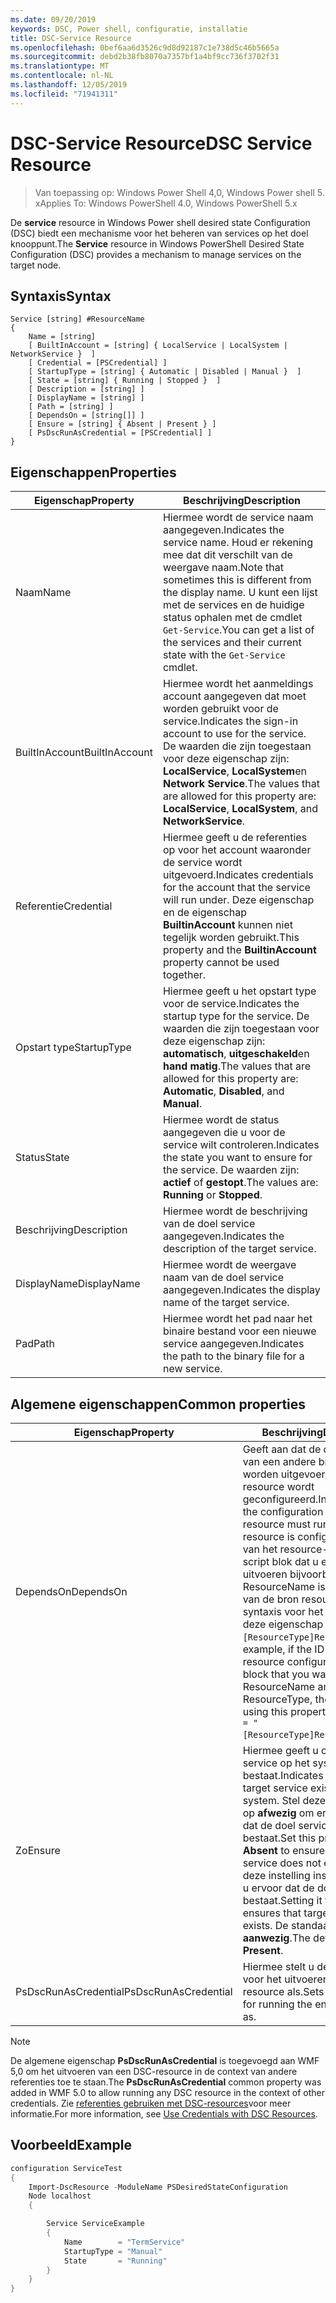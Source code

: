 ```yaml
---
ms.date: 09/20/2019
keywords: DSC, Power shell, configuratie, installatie
title: DSC-Service Resource
ms.openlocfilehash: 0bef6aa6d3526c9d8d92187c1e738d5c46b5665a
ms.sourcegitcommit: debd2b38fb8070a7357bf1a4bf9cc736f3702f31
ms.translationtype: MT
ms.contentlocale: nl-NL
ms.lasthandoff: 12/05/2019
ms.locfileid: "71941311"
---
```

# <a name="dsc-service-resource"></a><span data-ttu-id="cdaa9-103">DSC-Service Resource</span><span class="sxs-lookup"><span data-stu-id="cdaa9-103">DSC Service Resource</span></span>

> <span data-ttu-id="cdaa9-104">Van toepassing op: Windows Power Shell 4,0, Windows Power shell 5. x</span><span class="sxs-lookup"><span data-stu-id="cdaa9-104">Applies To: Windows PowerShell 4.0, Windows PowerShell 5.x</span></span>

<span data-ttu-id="cdaa9-105">De **service** resource in Windows Power shell desired state Configuration (DSC) biedt een mechanisme voor het beheren van services op het doel knooppunt.</span><span class="sxs-lookup"><span data-stu-id="cdaa9-105">The **Service** resource in Windows PowerShell Desired State Configuration (DSC) provides a mechanism to manage services on the target node.</span></span>

## <a name="syntax"></a><span data-ttu-id="cdaa9-106">Syntaxis</span><span class="sxs-lookup"><span data-stu-id="cdaa9-106">Syntax</span></span>

```Syntax
Service [string] #ResourceName
{
    Name = [string]
    [ BuiltInAccount = [string] { LocalService | LocalSystem | NetworkService }  ]
    [ Credential = [PSCredential] ]
    [ StartupType = [string] { Automatic | Disabled | Manual }  ]
    [ State = [string] { Running | Stopped }  ]
    [ Description = [string] ]
    [ DisplayName = [string] ]
    [ Path = [string] ]
    [ DependsOn = [string[]] ]
    [ Ensure = [string] { Absent | Present } ]
    [ PsDscRunAsCredential = [PSCredential] ]
}
```

## <a name="properties"></a><span data-ttu-id="cdaa9-107">Eigenschappen</span><span class="sxs-lookup"><span data-stu-id="cdaa9-107">Properties</span></span>

|<span data-ttu-id="cdaa9-108">Eigenschap</span><span class="sxs-lookup"><span data-stu-id="cdaa9-108">Property</span></span> |<span data-ttu-id="cdaa9-109">Beschrijving</span><span class="sxs-lookup"><span data-stu-id="cdaa9-109">Description</span></span> |
|---|---|
|<span data-ttu-id="cdaa9-110">Naam</span><span class="sxs-lookup"><span data-stu-id="cdaa9-110">Name</span></span> |<span data-ttu-id="cdaa9-111">Hiermee wordt de service naam aangegeven.</span><span class="sxs-lookup"><span data-stu-id="cdaa9-111">Indicates the service name.</span></span> <span data-ttu-id="cdaa9-112">Houd er rekening mee dat dit verschilt van de weergave naam.</span><span class="sxs-lookup"><span data-stu-id="cdaa9-112">Note that sometimes this is different from the display name.</span></span> <span data-ttu-id="cdaa9-113">U kunt een lijst met de services en de huidige status ophalen met de cmdlet `Get-Service`.</span><span class="sxs-lookup"><span data-stu-id="cdaa9-113">You can get a list of the services and their current state with the `Get-Service` cmdlet.</span></span> |
|<span data-ttu-id="cdaa9-114">BuiltInAccount</span><span class="sxs-lookup"><span data-stu-id="cdaa9-114">BuiltInAccount</span></span> |<span data-ttu-id="cdaa9-115">Hiermee wordt het aanmeldings account aangegeven dat moet worden gebruikt voor de service.</span><span class="sxs-lookup"><span data-stu-id="cdaa9-115">Indicates the sign-in account to use for the service.</span></span> <span data-ttu-id="cdaa9-116">De waarden die zijn toegestaan voor deze eigenschap zijn: **LocalService**, **LocalSystem**en **Network Service**.</span><span class="sxs-lookup"><span data-stu-id="cdaa9-116">The values that are allowed for this property are: **LocalService**, **LocalSystem**, and **NetworkService**.</span></span> |
|<span data-ttu-id="cdaa9-117">Referentie</span><span class="sxs-lookup"><span data-stu-id="cdaa9-117">Credential</span></span> |<span data-ttu-id="cdaa9-118">Hiermee geeft u de referenties op voor het account waaronder de service wordt uitgevoerd.</span><span class="sxs-lookup"><span data-stu-id="cdaa9-118">Indicates credentials for the account that the service will run under.</span></span> <span data-ttu-id="cdaa9-119">Deze eigenschap en de eigenschap **BuiltinAccount** kunnen niet tegelijk worden gebruikt.</span><span class="sxs-lookup"><span data-stu-id="cdaa9-119">This property and the **BuiltinAccount** property cannot be used together.</span></span> |
|<span data-ttu-id="cdaa9-120">Opstart type</span><span class="sxs-lookup"><span data-stu-id="cdaa9-120">StartupType</span></span> |<span data-ttu-id="cdaa9-121">Hiermee geeft u het opstart type voor de service.</span><span class="sxs-lookup"><span data-stu-id="cdaa9-121">Indicates the startup type for the service.</span></span> <span data-ttu-id="cdaa9-122">De waarden die zijn toegestaan voor deze eigenschap zijn: **automatisch**, **uitgeschakeld**en **hand matig**.</span><span class="sxs-lookup"><span data-stu-id="cdaa9-122">The values that are allowed for this property are: **Automatic**, **Disabled**, and **Manual**.</span></span> |
|<span data-ttu-id="cdaa9-123">Status</span><span class="sxs-lookup"><span data-stu-id="cdaa9-123">State</span></span> |<span data-ttu-id="cdaa9-124">Hiermee wordt de status aangegeven die u voor de service wilt controleren.</span><span class="sxs-lookup"><span data-stu-id="cdaa9-124">Indicates the state you want to ensure for the service.</span></span> <span data-ttu-id="cdaa9-125">De waarden zijn: **actief** of **gestopt**.</span><span class="sxs-lookup"><span data-stu-id="cdaa9-125">The values are: **Running** or **Stopped**.</span></span> |
|<span data-ttu-id="cdaa9-126">Beschrijving</span><span class="sxs-lookup"><span data-stu-id="cdaa9-126">Description</span></span> |<span data-ttu-id="cdaa9-127">Hiermee wordt de beschrijving van de doel service aangegeven.</span><span class="sxs-lookup"><span data-stu-id="cdaa9-127">Indicates the description of the target service.</span></span> |
|<span data-ttu-id="cdaa9-128">DisplayName</span><span class="sxs-lookup"><span data-stu-id="cdaa9-128">DisplayName</span></span> |<span data-ttu-id="cdaa9-129">Hiermee wordt de weergave naam van de doel service aangegeven.</span><span class="sxs-lookup"><span data-stu-id="cdaa9-129">Indicates the display name of the target service.</span></span> |
|<span data-ttu-id="cdaa9-130">Pad</span><span class="sxs-lookup"><span data-stu-id="cdaa9-130">Path</span></span> |<span data-ttu-id="cdaa9-131">Hiermee wordt het pad naar het binaire bestand voor een nieuwe service aangegeven.</span><span class="sxs-lookup"><span data-stu-id="cdaa9-131">Indicates the path to the binary file for a new service.</span></span> |

## <a name="common-properties"></a><span data-ttu-id="cdaa9-132">Algemene eigenschappen</span><span class="sxs-lookup"><span data-stu-id="cdaa9-132">Common properties</span></span>

|<span data-ttu-id="cdaa9-133">Eigenschap</span><span class="sxs-lookup"><span data-stu-id="cdaa9-133">Property</span></span> |<span data-ttu-id="cdaa9-134">Beschrijving</span><span class="sxs-lookup"><span data-stu-id="cdaa9-134">Description</span></span> |
|---|---|
|<span data-ttu-id="cdaa9-135">DependsOn</span><span class="sxs-lookup"><span data-stu-id="cdaa9-135">DependsOn</span></span> |<span data-ttu-id="cdaa9-136">Geeft aan dat de configuratie van een andere bron moet worden uitgevoerd voordat deze resource wordt geconfigureerd.</span><span class="sxs-lookup"><span data-stu-id="cdaa9-136">Indicates that the configuration of another resource must run before this resource is configured.</span></span> <span data-ttu-id="cdaa9-137">Als de ID van het resource-configuratie script blok dat u eerst wilt uitvoeren bijvoorbeeld de naam ResourceName is, en het type van de bron resource is, is de syntaxis voor het gebruik van deze eigenschap `DependsOn = "[ResourceType]ResourceName"`.</span><span class="sxs-lookup"><span data-stu-id="cdaa9-137">For example, if the ID of the resource configuration script block that you want to run first is ResourceName and its type is ResourceType, the syntax for using this property is `DependsOn = "[ResourceType]ResourceName"`.</span></span> |
|<span data-ttu-id="cdaa9-138">Zo</span><span class="sxs-lookup"><span data-stu-id="cdaa9-138">Ensure</span></span> |<span data-ttu-id="cdaa9-139">Hiermee geeft u op of de doel service op het systeem bestaat.</span><span class="sxs-lookup"><span data-stu-id="cdaa9-139">Indicates whether the target service exists on the system.</span></span> <span data-ttu-id="cdaa9-140">Stel deze eigenschap in op **afwezig** om ervoor te zorgen dat de doel service niet bestaat.</span><span class="sxs-lookup"><span data-stu-id="cdaa9-140">Set this property to **Absent** to ensure that the target service does not exist.</span></span> <span data-ttu-id="cdaa9-141">**Als u** deze instelling inschakelt, zorgt u ervoor dat de doel service bestaat.</span><span class="sxs-lookup"><span data-stu-id="cdaa9-141">Setting it to **Present** ensures that target service exists.</span></span> <span data-ttu-id="cdaa9-142">De standaard waarde is **aanwezig**.</span><span class="sxs-lookup"><span data-stu-id="cdaa9-142">The default value is **Present**.</span></span> |
|<span data-ttu-id="cdaa9-143">PsDscRunAsCredential</span><span class="sxs-lookup"><span data-stu-id="cdaa9-143">PsDscRunAsCredential</span></span> |<span data-ttu-id="cdaa9-144">Hiermee stelt u de referentie in voor het uitvoeren van de gehele resource als.</span><span class="sxs-lookup"><span data-stu-id="cdaa9-144">Sets the credential for running the entire resource as.</span></span> |

> [!NOTE]
> <span data-ttu-id="cdaa9-145">De algemene eigenschap **PsDscRunAsCredential** is toegevoegd aan WMF 5,0 om het uitvoeren van een DSC-resource in de context van andere referenties toe te staan.</span><span class="sxs-lookup"><span data-stu-id="cdaa9-145">The **PsDscRunAsCredential** common property was added in WMF 5.0 to allow running any DSC resource in the context of other credentials.</span></span> <span data-ttu-id="cdaa9-146">Zie [referenties gebruiken met DSC-resources](../../../configurations/runasuser.md)voor meer informatie.</span><span class="sxs-lookup"><span data-stu-id="cdaa9-146">For more information, see [Use Credentials with DSC Resources](../../../configurations/runasuser.md).</span></span>

## <a name="example"></a><span data-ttu-id="cdaa9-147">Voorbeeld</span><span class="sxs-lookup"><span data-stu-id="cdaa9-147">Example</span></span>

```powershell
configuration ServiceTest
{
    Import-DscResource -ModuleName PSDesiredStateConfiguration
    Node localhost
    {

        Service ServiceExample
        {
            Name        = "TermService"
            StartupType = "Manual"
            State       = "Running"
        }
    }
}
```